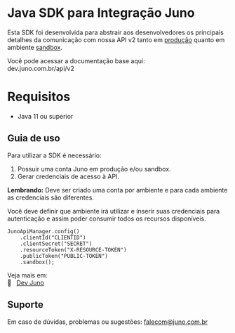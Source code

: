 # Java SDK para Integração Juno 

Esta SDK foi desenvolvida para abstrair aos desenvolvedores os principais detalhes da comunicação com nossa API v2 tanto em [produção](https://juno.com.br/#) quanto em ambiente [sandbox](https://sandbox.juno.com.br/#).

Você pode acessar a documentação base aqui:  
dev.juno.com.br/api/v2

# Requisitos

- Java 11 ou superior 

## Guia de uso

Para utilizar a SDK é necessário:

1. Possuir uma conta Juno em produção e/ou sandbox.
2. Gerar credenciais de acesso à API.

**Lembrando:** Deve ser criado uma conta por ambiente e para cada ambiente as credenciais são diferentes. 

Você deve definir que ambiente irá utilizar e inserir suas credenciais para autenticação e assim poder consumir todos os recursos disponíveis.

``` 
JunoApiManager.config()
    .clientId("CLIENTID")
    .clientSecret("SECRET")
    .resourceToken("X-RESOURCE-TOKEN")
    .publicToken("PUBLIC-TOKEN")
    .sandbox();
````

Veja mais em: \
:link: &nbsp; [Dev Juno](https://dev.juno.com.br/api/v2#tag/Componentes)

## Suporte

Em caso de dúvidas, problemas ou sugestões:
falecom@juno.com.br


